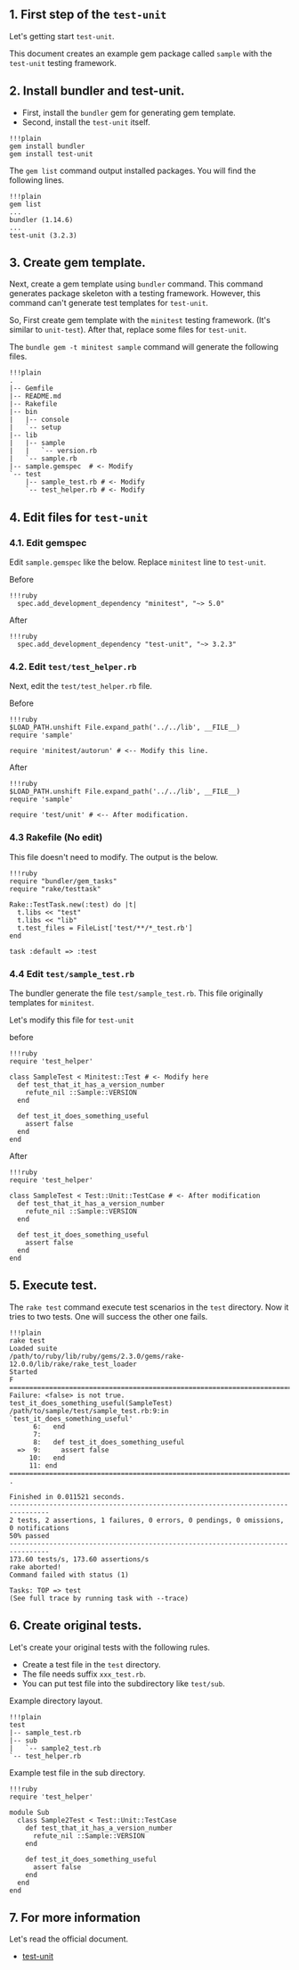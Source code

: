 ## 1. First step of the `test-unit`

Let's getting start `test-unit`.

This document creates an example gem package called `sample` with the `test-unit` testing framework.

## 2. Install bundler and test-unit.

* First, install the `bundler` gem for generating gem template.
* Second, install the `test-unit` itself.

~~~
!!!plain
gem install bundler
gem install test-unit
~~~

The `gem list` command output installed packages.
You will find the following lines.

~~~
!!!plain
gem list
...
bundler (1.14.6)
...
test-unit (3.2.3)
~~~

## 3. Create gem template.

Next, create a gem template using `bundler` command.
This command generates package skeleton with a testing framework.
However, this command can't generate test templates for `test-unit`.

So, First create gem template with the `minitest` testing framework.
(It's similar to `unit-test`).
After that, replace some files for `test-unit`.

The `bundle gem -t minitest sample` command will generate the following files.

~~~
!!!plain
.
|-- Gemfile
|-- README.md
|-- Rakefile
|-- bin
|   |-- console
|   `-- setup
|-- lib
|   |-- sample
|   |   `-- version.rb
|   `-- sample.rb
|-- sample.gemspec  # <- Modify
`-- test
    |-- sample_test.rb # <- Modify
    `-- test_helper.rb # <- Modify
~~~

## 4. Edit files for `test-unit`

### 4.1. Edit gemspec

Edit `sample.gemspec` like the below.
Replace `minitest` line to `test-unit`.

Before

~~~
!!!ruby
  spec.add_development_dependency "minitest", "~> 5.0"
~~~

After

~~~
!!!ruby
  spec.add_development_dependency "test-unit", "~> 3.2.3"
~~~

### 4.2. Edit `test/test_helper.rb`

Next, edit the `test/test_helper.rb` file.

Before

~~~
!!!ruby
$LOAD_PATH.unshift File.expand_path('../../lib', __FILE__)
require 'sample'

require 'minitest/autorun' # <-- Modify this line.
~~~

After

~~~
!!!ruby
$LOAD_PATH.unshift File.expand_path('../../lib', __FILE__)
require 'sample'

require 'test/unit' # <-- After modification.
~~~

### 4.3 Rakefile (No edit)

This file doesn't need to modify.
The output is the below.

~~~
!!!ruby
require "bundler/gem_tasks"
require "rake/testtask"

Rake::TestTask.new(:test) do |t|
  t.libs << "test"
  t.libs << "lib"
  t.test_files = FileList['test/**/*_test.rb']
end

task :default => :test
~~~

### 4.4 Edit `test/sample_test.rb`

The bundler generate the file `test/sample_test.rb`.
This file originally templates for `minitest`.

Let's modify this file for `test-unit`

before

~~~
!!!ruby
require 'test_helper'

class SampleTest < Minitest::Test # <- Modify here
  def test_that_it_has_a_version_number
    refute_nil ::Sample::VERSION
  end

  def test_it_does_something_useful
    assert false
  end
end
~~~

After

~~~
!!!ruby
require 'test_helper'

class SampleTest < Test::Unit::TestCase # <- After modification
  def test_that_it_has_a_version_number
    refute_nil ::Sample::VERSION
  end

  def test_it_does_something_useful
    assert false
  end
end
~~~

## 5. Execute test.

The `rake test` command execute test scenarios in the `test` directory.
Now it tries to two tests. One will success the other one fails.

~~~
!!!plain
rake test
Loaded suite
/path/to/ruby/lib/ruby/gems/2.3.0/gems/rake-12.0.0/lib/rake/rake_test_loader
Started
F
================================================================================
Failure: <false> is not true.
test_it_does_something_useful(SampleTest)
/path/to/sample/test/sample_test.rb:9:in `test_it_does_something_useful'
      6:   end
      7:
      8:   def test_it_does_something_useful
  =>  9:     assert false
     10:   end
     11: end
================================================================================
.

Finished in 0.011521 seconds.
--------------------------------------------------------------------------------
2 tests, 2 assertions, 1 failures, 0 errors, 0 pendings, 0 omissions, 0 notifications
50% passed
--------------------------------------------------------------------------------
173.60 tests/s, 173.60 assertions/s
rake aborted!
Command failed with status (1)

Tasks: TOP => test
(See full trace by running task with --trace)
~~~

## 6. Create original tests.

Let's create your original tests with the following rules.

* Create a test file in the `test` directory.
* The file needs suffix  `xxx_test.rb`.
* You can put test file into the subdirectory like `test/sub`.

Example directory layout.

~~~
!!!plain
test
|-- sample_test.rb
|-- sub
|   `-- sample2_test.rb
`-- test_helper.rb
~~~

Example test file in the sub directory.

~~~
!!!ruby
require 'test_helper'

module Sub
  class Sample2Test < Test::Unit::TestCase
    def test_that_it_has_a_version_number
      refute_nil ::Sample::VERSION
    end

    def test_it_does_something_useful
      assert false
    end
  end
end
~~~

## 7. For more information

Let's read the official document.

* [test-unit](http://test-unit.github.io/index.html)

